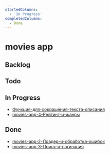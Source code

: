 ```yaml
---
startedColumns:
  - 'In Progress'
completedColumns:
  - Done
---
```


# movies app

## Backlog

## Todo

## In Progress

- [Функция-для-сокращения-текста-описания](tasks/Функция-для-сокращения-текста-описания.md)
- [movies-app-4-Рейтинг-и-жанры](tasks/movies-app-4-Рейтинг-и-жанры.md)

## Done

- [movies-app-2-Лоадер-и-обработка-ошибок](tasks/movies-app-2-Лоадер-и-обработка-ошибок.md)
- [movies-app-3-Поиск-и-пагинация](tasks/movies-app-3-Поиск-и-пагинация.md)
